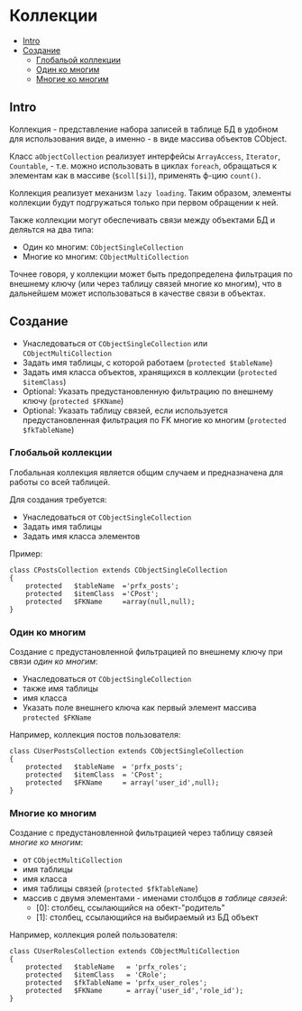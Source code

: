 Коллекции
=========

- [Intro](#Intro)
- [Создание](#Создание)
  - [Глобальой коллекции](#Глобальой-коллекции)
  - [Один ко многим](#Один-ко-многим)
  - [Многие ко многим](#Многие-ко-многим)


Intro
-----

Коллекция - представление набора записей в таблице БД в удобном для использования виде,
а именно - в виде массива объектов CObject.

Класс `aObjectCollection` реализует интерфейсы `ArrayAccess`, `Iterator`, `Countable`, -
т.е. можно использовать в циклах `foreach`, обращаться к элементам как в массиве (`$coll[$i]`),
применять ф-цию `count()`.

Коллекция реализует механизм `lazy loading`. Таким образом, элементы коллекции будут подгружаться только при
первом обращении к ней.

Также коллекции могут обеспечивать связи между объектами БД и деляьтся на два типа:
- Один ко многим: `CObjectSingleCollection`
- Многие ко многим: `CObjectMultiCollection`

Точнее говоря, у коллекции может быть предопределена фильтрация по внешнему ключу
(или через таблицу связей многие ко многим),
что в дальнейшем может использоваться в качестве связи в объектах.



Создание
--------

- Унаследоваться от `CObjectSingleCollection` или `CObjectMultiCollection`
- Задать имя таблицы, с которой работаем (`protected $tableName`)
- Задать имя класса объектов, хранящихся в коллекции (`protected $itemClass`)
- Optional: Указать предустановленную фильтрацию по внешнему ключу (`protected $FKName`)
- Optional: Указать таблицу связей, если используется предустановленная фильтрация по FK многие ко многим (`protected $fkTableName`)


### Глобальой коллекции

Глобальная коллекция является общим случаем и предназначена для работы со всей таблицей.

Для создания требуется:
- Унаследоваться от `CObjectSingleCollection`
- Задать имя таблицы
- Задать имя класса элементов

Пример:

	class CPostsCollection extends CObjectSingleCollection
	{
		protected	$tableName	='prfx_posts';
		protected	$itemClass	='CPost';
		protected	$FKName		=array(null,null);
	}


### Один ко многим

Создание с предустановленной фильтрацией по внешнему ключу при связи *один ко многим*:
- Унаследоваться от `CObjectSingleCollection`
- также имя таблицы
- имя класса
- Указать поле внешнего ключа как первый элемент массива `protected $FKName`


Например, коллекция постов пользователя:
	
	class CUserPostsCollection extends CObjectSingleCollection
	{
		protected	$tableName	= 'prfx_posts';
		protected	$itemClass	= 'CPost';
		protected	$FKName		= array('user_id',null);
	}


### Многие ко многим

Создание с предустановленной фильтрацией через таблицу связей *многие ко многим*:
- от `CObjectMultiCollection`
- имя таблицы
- имя класса
- имя таблицы связей (`protected $fkTableName`)
- массив с двумя элементами - именами столбцов *в таблице связей*:
  - [0]: столбец, ссылающийся на обект-"родитель"
  - [1]: столбец, ссылающийся на выбираемый из БД объект

Например, коллекция ролей пользователя:

	class CUserRolesCollection extends CObjectMultiCollection
	{
		protected	$tableName   = 'prfx_roles';
		protected	$itemClass   = 'CRole';
		protected	$fkTableName = 'prfx_user_roles';
		protected	$FKName      = array('user_id','role_id');
	}
